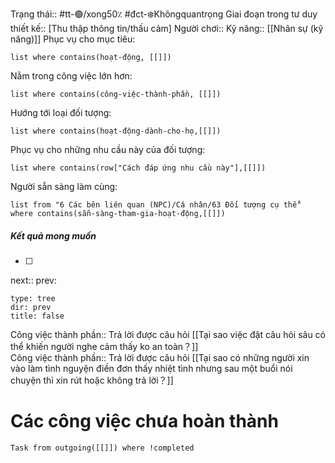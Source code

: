 Trạng thái:: #tt-🟢/xong50٪
#đct-❄️Khôngquantrọng
Giai đoạn trong tư duy thiết kế:: [Thu thập thông tin/thấu cảm]
Người chơi::
Kỹ năng:: [[Nhân sự (kỹ năng)]]
Phục vụ cho mục tiêu:
```dataview
list where contains(hoạt-động, [[]])
```
Nằm trong công việc lớn hơn:
```dataview
list where contains(công-việc-thành-phần, [[]])
```
Hướng tới loại đối tượng:
```dataview
list where contains(hoạt-động-dành-cho-họ,[[]])
```
Phục vụ cho những nhu cầu này của đối tượng:
```dataview
list where contains(row["Cách đáp ứng nhu cầu này"],[[]])
```
Người sẵn sàng làm cùng:
```dataview
list from "6 Các bên liên quan (NPC)/Cá nhân/63 Đối tượng cụ thể" where contains(sẵn-sàng-tham-gia-hoạt-động,[[]])
```

##### Kết quả mong muốn
- [ ] 
next::
prev:
```breadcrumbs
type: tree
dir: prev
title: false
```

Công việc thành phần:: Trả lời được câu hỏi [[Tại sao việc đặt câu hỏi sâu có thể khiến người nghe cảm thấy ko an toàn？]]  
Công việc thành phần:: Trả lời được câu hỏi [[Tại sao có những người xin vào làm tình nguyện điền đơn thấy nhiệt tình nhưng sau một buổi nói chuyện thì xin rút hoặc không trả lời？]]  

# Các công việc chưa hoàn thành
```dataview
Task from outgoing([[]]) where !completed
```

